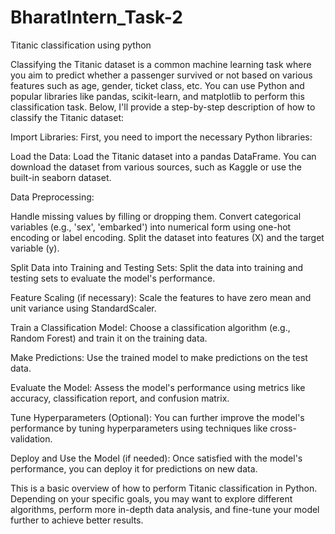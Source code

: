 # BharatIntern_Task-2
Titanic classification using python

Classifying the Titanic dataset is a common machine learning task where you aim to predict whether a passenger survived or not based on various features such as age, gender, ticket class, etc. You can use Python and popular libraries like pandas, scikit-learn, and matplotlib to perform this classification task. Below, I'll provide a step-by-step description of how to classify the Titanic dataset:

Import Libraries:
First, you need to import the necessary Python libraries:

Load the Data:
Load the Titanic dataset into a pandas DataFrame. You can download the dataset from various sources, such as Kaggle or use the built-in seaborn dataset.

Data Preprocessing:

Handle missing values by filling or dropping them.
Convert categorical variables (e.g., 'sex', 'embarked') into numerical form using one-hot encoding or label encoding.
Split the dataset into features (X) and the target variable (y).

Split Data into Training and Testing Sets:
Split the data into training and testing sets to evaluate the model's performance.

Feature Scaling (if necessary):
Scale the features to have zero mean and unit variance using StandardScaler.

Train a Classification Model:
Choose a classification algorithm (e.g., Random Forest) and train it on the training data.

Make Predictions:
Use the trained model to make predictions on the test data.

Evaluate the Model:
Assess the model's performance using metrics like accuracy, classification report, and confusion matrix.

Tune Hyperparameters (Optional):
You can further improve the model's performance by tuning hyperparameters using techniques like cross-validation.

Deploy and Use the Model (if needed):
Once satisfied with the model's performance, you can deploy it for predictions on new data.

This is a basic overview of how to perform Titanic classification in Python. Depending on your specific goals, you may want to explore different algorithms, perform more in-depth data analysis, and fine-tune your model further to achieve better results.
